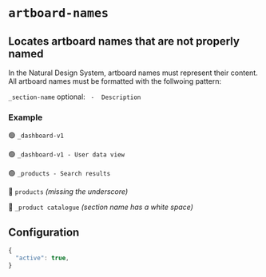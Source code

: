 # ```artboard-names```

## Locates artboard names that are not properly named

In the Natural Design System, artboard names must represent their content. All artboard names must be formatted with the follwoing pattern:

`_section-name` optional: ` -  Description`

### Example

:green_circle: `_dashboard-v1`

:green_circle: `_dashboard-v1 - User data view`

:green_circle: `_products - Search results`

:no_entry_sign: `products` *(missing the underscore)*

:no_entry_sign: `_product catalogue` *(section name has a white space)*

## Configuration

```js
{
  "active": true,
}
```